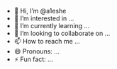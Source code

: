 - 👋 Hi, I’m @a1eshe
- 👀 I’m interested in ...
- 🌱 I’m currently learning ...
- 💞️ I’m looking to collaborate on ...
- 📫 How to reach me ...
- 😄 Pronouns: ...
- ⚡ Fun fact: ...

<!---
a1eshe/a1eshe is a ✨ special ✨ repository because its `README.md` (this file) appears on your GitHub profile.
You can click the Preview link to take a look at your changes.
--->
